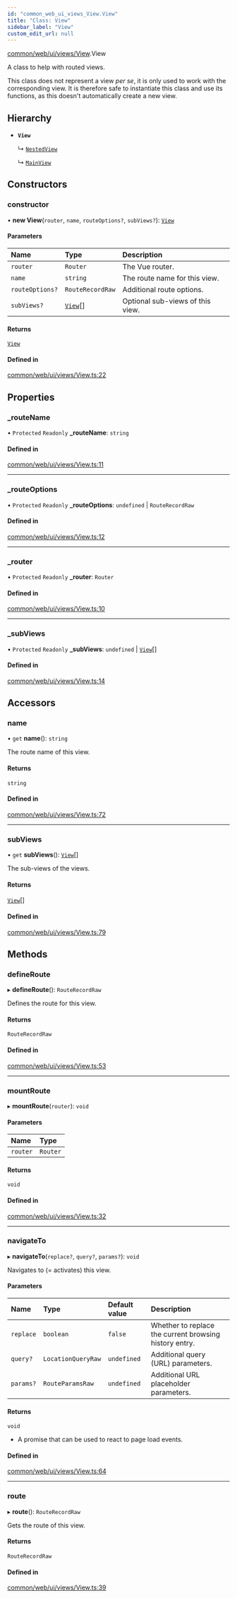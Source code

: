 ```yaml
---
id: "common_web_ui_views_View.View"
title: "Class: View"
sidebar_label: "View"
custom_edit_url: null
---
```


[common/web/ui/views/View](../modules/common_web_ui_views_View.md).View

A class to help with routed views.

This class does not represent a view *per se*, it is only used to work with the corresponding view.
It is therefore safe to instantiate this class and use its functions, as this doesn't automatically create a new view.

## Hierarchy

- **`View`**

  ↳ [`NestedView`](common_web_ui_views_NestedView.NestedView.md)

  ↳ [`MainView`](common_web_ui_views_main_MainView.MainView.md)

## Constructors

### constructor

• **new View**(`router`, `name`, `routeOptions?`, `subViews?`): [`View`](common_web_ui_views_View.View.md)

#### Parameters

| Name | Type | Description |
| :------ | :------ | :------ |
| `router` | `Router` | The Vue router. |
| `name` | `string` | The route name for this view. |
| `routeOptions?` | `RouteRecordRaw` | Additional route options. |
| `subViews?` | [`View`](common_web_ui_views_View.View.md)[] | Optional sub-views of this view. |

#### Returns

[`View`](common_web_ui_views_View.View.md)

#### Defined in

[common/web/ui/views/View.ts:22](https://github.com/Soroush9978/rds-ng/blob/9a997cb/src/common/web/ui/views/View.ts#L22)

## Properties

### \_routeName

• `Protected` `Readonly` **\_routeName**: `string`

#### Defined in

[common/web/ui/views/View.ts:11](https://github.com/Soroush9978/rds-ng/blob/9a997cb/src/common/web/ui/views/View.ts#L11)

___

### \_routeOptions

• `Protected` `Readonly` **\_routeOptions**: `undefined` \| `RouteRecordRaw`

#### Defined in

[common/web/ui/views/View.ts:12](https://github.com/Soroush9978/rds-ng/blob/9a997cb/src/common/web/ui/views/View.ts#L12)

___

### \_router

• `Protected` `Readonly` **\_router**: `Router`

#### Defined in

[common/web/ui/views/View.ts:10](https://github.com/Soroush9978/rds-ng/blob/9a997cb/src/common/web/ui/views/View.ts#L10)

___

### \_subViews

• `Protected` `Readonly` **\_subViews**: `undefined` \| [`View`](common_web_ui_views_View.View.md)[]

#### Defined in

[common/web/ui/views/View.ts:14](https://github.com/Soroush9978/rds-ng/blob/9a997cb/src/common/web/ui/views/View.ts#L14)

## Accessors

### name

• `get` **name**(): `string`

The route name of this view.

#### Returns

`string`

#### Defined in

[common/web/ui/views/View.ts:72](https://github.com/Soroush9978/rds-ng/blob/9a997cb/src/common/web/ui/views/View.ts#L72)

___

### subViews

• `get` **subViews**(): [`View`](common_web_ui_views_View.View.md)[]

The sub-views of the views.

#### Returns

[`View`](common_web_ui_views_View.View.md)[]

#### Defined in

[common/web/ui/views/View.ts:79](https://github.com/Soroush9978/rds-ng/blob/9a997cb/src/common/web/ui/views/View.ts#L79)

## Methods

### defineRoute

▸ **defineRoute**(): `RouteRecordRaw`

Defines the route for this view.

#### Returns

`RouteRecordRaw`

#### Defined in

[common/web/ui/views/View.ts:53](https://github.com/Soroush9978/rds-ng/blob/9a997cb/src/common/web/ui/views/View.ts#L53)

___

### mountRoute

▸ **mountRoute**(`router`): `void`

#### Parameters

| Name | Type |
| :------ | :------ |
| `router` | `Router` |

#### Returns

`void`

#### Defined in

[common/web/ui/views/View.ts:32](https://github.com/Soroush9978/rds-ng/blob/9a997cb/src/common/web/ui/views/View.ts#L32)

___

### navigateTo

▸ **navigateTo**(`replace?`, `query?`, `params?`): `void`

Navigates to (= activates) this view.

#### Parameters

| Name | Type | Default value | Description |
| :------ | :------ | :------ | :------ |
| `replace` | `boolean` | `false` | Whether to replace the current browsing history entry. |
| `query?` | `LocationQueryRaw` | `undefined` | Additional query (URL) parameters. |
| `params?` | `RouteParamsRaw` | `undefined` | Additional URL placeholder parameters. |

#### Returns

`void`

- A promise that can be used to react to page load events.

#### Defined in

[common/web/ui/views/View.ts:64](https://github.com/Soroush9978/rds-ng/blob/9a997cb/src/common/web/ui/views/View.ts#L64)

___

### route

▸ **route**(): `RouteRecordRaw`

Gets the route of this view.

#### Returns

`RouteRecordRaw`

#### Defined in

[common/web/ui/views/View.ts:39](https://github.com/Soroush9978/rds-ng/blob/9a997cb/src/common/web/ui/views/View.ts#L39)

